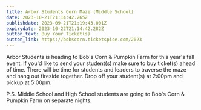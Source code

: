 ```yaml
---
title: Arbor Students Corn Maze (Middle School)
date: 2023-10-21T21:14:42.265Z
publishdate: 2023-09-21T21:19:43.001Z
expirydate: 2023-10-22T21:14:42.282Z
button_text: Buy Your Ticket(s)
button_link: https://bobscorn.ticketspice.com/2023
---
```

A﻿rbor Students is heading to Bob's Corn & Pumpkin Farm for this year's fall event. If you'd like to send your student(s) make sure to buy ticket(s) ahead of time. There will be time for students and leaders to traverse the maze and hang out fireside together. Drop off your student(s) at 2:00pm and pickup at 5:00pm.

P﻿.S. Middle School and High School students are going to Bob's Corn & Pumpkin Farm on separate nights.